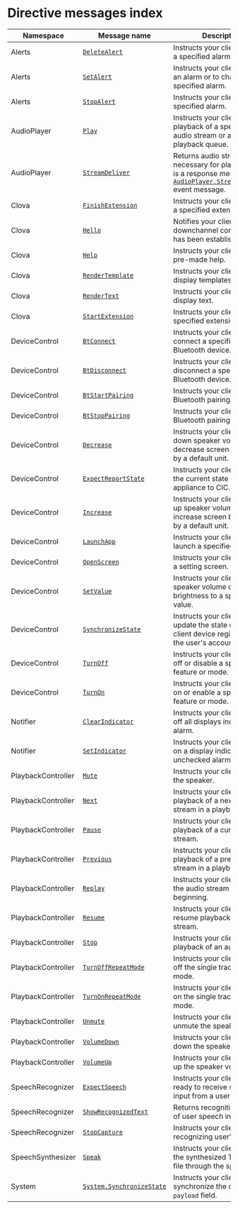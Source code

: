 # Directive messages index

| Namespace          | Message name       | Description                                             |
|--------------------|----------------|-------------------------------------------------|
| Alerts             | [`DeleteAlert`](/CIC/References/CICInterface/Alerts.md#DeleteAlert)             | Instructs your client to delete a specified alarm. |
| Alerts             | [`SetAlert`](/CIC/References/CICInterface/Alerts.md#SetAlert)                   | Instructs your client to add an alarm or to change a specified alarm. |
| Alerts             | [`StopAlert`](/CIC/References/CICInterface/Alerts.md#StopAlert)                 | Instructs your client to stop a specified alarm.  |
| AudioPlayer        | [`Play`](/CIC/References/CICInterface/AudioPlayer.md#Play)                      | Instructs your client to start playback of a specified audio stream or add it to a playback queue.                          |
| AudioPlayer        | [`StreamDeliver`](/CIC/References/CICInterface/AudioPlayer.md#StreamDeliver)    | Returns audio stream details necessary for playback. This is a response message to an [`AudioPlayer.StreamRequested`](/CIC/References/CICInterface/AudioPlayer.md#StreamRequested) event message. |
| Clova              | [`FinishExtension`](/CIC/References/CICInterface/Clova.md#FinishExtension)      | Instructs your client to finish a specified extension.                                             |
| Clova              | [`Hello`](/CIC/References/CICInterface/Clova.md#Hello)                          | Notifies your client that a downchannel connection has been established.                                       |
| Clova              | [`Help`](/CIC/References/CICInterface/Clova.md#Help)                            | Instructs your client to give pre-made help.                                       |
| Clova              | [`RenderTemplate`](/CIC/References/CICInterface/Clova.md#RenderTemplate)        | Instructs your client to display templates.                                                     |
| Clova              | [`RenderText`](/CIC/References/CICInterface/Clova.md#RenderText)                | Instructs your client to display text.                                                     |
| Clova              | [`StartExtension`](/CIC/References/CICInterface/Clova.md#StartExtension)        | Instructs your client to start a specified extension.                                             |
| DeviceControl      | [`BtConnect`](/CIC/References/CICInterface/DeviceControl.md#BtConnect)          | Instructs your client to connect a specified Bluetooth device.                                       |
| DeviceControl      | [`BtDisconnect`](/CIC/References/CICInterface/DeviceControl.md#BtDisconnect)    | Instructs your client to disconnect a specified Bluetooth device.                                       |
| DeviceControl      | [`BtStartPairing`](/CIC/References/CICInterface/DeviceControl.md#BtStartPairing) | Instructs your client to start a Bluetooth pairing mode.                                          |
| DeviceControl      | [`BtStopPairing`](/CIC/References/CICInterface/DeviceControl.md#BtStopPairing)   | Instructs your client to stop a Bluetooth pairing mode.                                          |
| DeviceControl      | [`Decrease`](/CIC/References/CICInterface/DeviceControl.md#Decrease)             | Instructs your client to turn down speaker volume or decrease screen brightness by a default unit.                            |
| DeviceControl      | [`ExpectReportState`](/CIC/References/CICInterface/DeviceControl.md#ExpectReportState) | Instructs your client to report the current state of the appliance to CIC.                                  |
| DeviceControl      | [`Increase`](/CIC/References/CICInterface/DeviceControl.md#Increase)             | Instructs your client to turn up speaker volume or increase screen brightness by a default unit.                            |
| DeviceControl      | [`LaunchApp`](/CIC/References/CICInterface/DeviceControl.md#LaunchApp)           | Instructs your client to launch a specified app.                                                     |
| DeviceControl      | [`OpenScreen`](/CIC/References/CICInterface/DeviceControl.md#OpenScreen)         | Instructs your client to open a setting screen.                                                     |
| DeviceControl      | [`SetValue`](/CIC/References/CICInterface/DeviceControl.md#SetValue)            | Instructs your client to set speaker volume or screen brightness to a specified value.                           |
| DeviceControl      | [`SynchronizeState`](/CIC/References/CICInterface/DeviceControl.md#SynchronizeState) | Instructs your client to update the state of other client device registered on the user's account.            |
| DeviceControl      | [`TurnOff`](/CIC/References/CICInterface/DeviceControl.md#TurnOff)               | Instructs your client to turn off or disable a specified feature or mode.                                  |
| DeviceControl      | [`TurnOn`](/CIC/References/CICInterface/DeviceControl.md#TurnOn)                 | Instructs your client to turn on or enable a specified feature or mode.                                          |
| Notifier           | [`ClearIndicator`](/CIC/References/CICInterface/Notifier.md#ClearIndicator)      | Instructs your client to turn off all displays indicating the alarm.                                          |
| Notifier           | [`SetIndicator`](/CIC/References/CICInterface/Notifier.md#SetIndicator)         | Instructs your client to turn on a display indicating an unchecked alarm.                               |
| PlaybackController | [`Mute`](/CIC/References/CICInterface/PlaybackController.md#Mute)               | Instructs your client to mute the speaker.                                                |
| PlaybackController | [`Next`](/CIC/References/CICInterface/PlaybackController.md#Next)               | Instructs your client to start playback of a next audio stream in a playback queue.                               |
| PlaybackController | [`Pause`](/CIC/References/CICInterface/PlaybackController.md#Pause)             | Instructs your client to pause playback of a current audio stream.                                    |
| PlaybackController | [`Previous`](/CIC/References/CICInterface/PlaybackController.md#Previous)       | Instructs your client to start playback of a previous audio stream in a playback queue.                              |
| PlaybackController | [`Replay`](/CIC/References/CICInterface/PlaybackController.md#Replay)           | Instructs your client to replay the audio stream from the beginning.                               |
| PlaybackController | [`Resume`](/CIC/References/CICInterface/PlaybackController.md#Resume)           | Instructs your client to resume playback of an audio stream.                                            |
| PlaybackController | [`Stop`](/CIC/References/CICInterface/PlaybackController.md#Stop)               | Instructs your client to stop playback of an audio stream.                                            |
| PlaybackController | [`TurnOffRepeatMode`](/CIC/References/CICInterface/PlaybackController.md#TurnOffRepeatMode) | Instructs your client to turn off the single track repeat mode.                                  |
| PlaybackController | [`TurnOnRepeatMode`](/CIC/References/CICInterface/PlaybackController.md#TurnOnRepeatMode) | Instructs your client to turn on the single track repeat mode.                                    |
| PlaybackController | [`Unmute`](/CIC/References/CICInterface/PlaybackController.md#Unmute)           | Instructs your client to unmute the speaker.                                           |
| PlaybackController | [`VolumeDown`](/CIC/References/CICInterface/PlaybackController.md#VolumeDown)   | Instructs your client to turn down the speaker volume.                                                   |
| PlaybackController | [`VolumeUp`](/CIC/References/CICInterface/PlaybackController.md#VolumeUp)       | Instructs your client to turn up the speaker volume.                                                   |
| SpeechRecognizer   | [`ExpectSpeech`](/CIC/References/CICInterface/SpeechRecognizer.md#ExpectSpeech) | Instructs your client to be ready to receive speech input from a user.                                            |
| SpeechRecognizer   | [`ShowRecognizedText`](/CIC/References/APIs/SpeechRecognizer.md#ShowRecognizedText) | Returns recognition results of user speech in real time.                                |
| SpeechRecognizer   | [`StopCapture`](/CIC/References/CICInterface/SpeechRecognizer.md#StopCapture)   | Instructs your client to stop recognizing user's speech.                                            |
| SpeechSynthesizer  | [`Speak`](/CIC/References/CICInterface/SpeechSynthesizer.md#Speak)                 | Instructs your client to play the synthesized TTS audio file through the speaker.                                   |
| System             | [`System.SynchronizeState`](/CIC/References/CICInterface/System.md#SynchronizeState) | Instructs your client to synchronize the data with `payload` field.  |